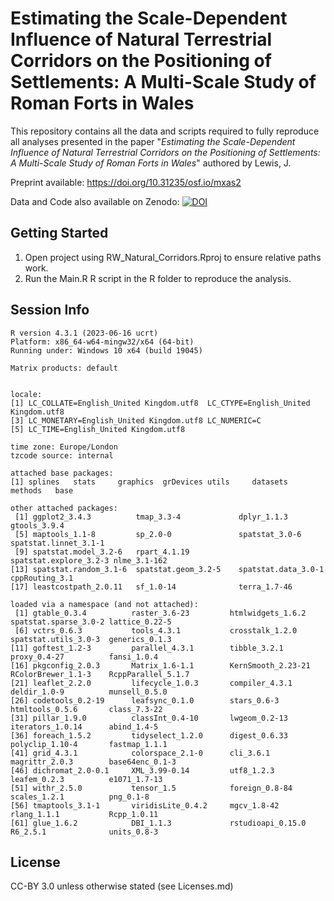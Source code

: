 # Estimating the Scale-Dependent Influence of Natural Terrestrial Corridors on the Positioning of Settlements: A Multi-Scale Study of Roman Forts in Wales

This repository contains all the data and scripts required to fully reproduce all analyses presented in the paper "_Estimating the Scale-Dependent Influence of Natural Terrestrial Corridors on the Positioning of Settlements: A Multi-Scale Study of Roman Forts in Wales_" authored by Lewis, J.

Preprint available: https://doi.org/10.31235/osf.io/mxas2

Data and Code also available on Zenodo:
[![DOI](https://zenodo.org/badge/DOI/10.5281/zenodo.4074956.svg)](https://doi.org/10.5281/zenodo.4074956)

Getting Started
---------------

1. Open project using RW_Natural_Corridors.Rproj to ensure relative paths work.
2. Run the Main.R R script in the R folder to reproduce the analysis.

Session Info
---------------

```
R version 4.3.1 (2023-06-16 ucrt)
Platform: x86_64-w64-mingw32/x64 (64-bit)
Running under: Windows 10 x64 (build 19045)

Matrix products: default


locale:
[1] LC_COLLATE=English_United Kingdom.utf8  LC_CTYPE=English_United Kingdom.utf8   
[3] LC_MONETARY=English_United Kingdom.utf8 LC_NUMERIC=C                           
[5] LC_TIME=English_United Kingdom.utf8    

time zone: Europe/London
tzcode source: internal

attached base packages:
[1] splines   stats     graphics  grDevices utils     datasets  methods   base     

other attached packages:
 [1] ggplot2_3.4.3          tmap_3.3-4             dplyr_1.1.3            gtools_3.9.4          
 [5] maptools_1.1-8         sp_2.0-0               spatstat_3.0-6         spatstat.linnet_3.1-1 
 [9] spatstat.model_3.2-6   rpart_4.1.19           spatstat.explore_3.2-3 nlme_3.1-162          
[13] spatstat.random_3.1-6  spatstat.geom_3.2-5    spatstat.data_3.0-1    cppRouting_3.1        
[17] leastcostpath_2.0.11   sf_1.0-14              terra_1.7-46          

loaded via a namespace (and not attached):
 [1] gtable_0.3.4          raster_3.6-23         htmlwidgets_1.6.2     spatstat.sparse_3.0-2 lattice_0.22-5       
 [6] vctrs_0.6.3           tools_4.3.1           crosstalk_1.2.0       spatstat.utils_3.0-3  generics_0.1.3       
[11] goftest_1.2-3         parallel_4.3.1        tibble_3.2.1          proxy_0.4-27          fansi_1.0.4          
[16] pkgconfig_2.0.3       Matrix_1.6-1.1        KernSmooth_2.23-21    RColorBrewer_1.1-3    RcppParallel_5.1.7   
[21] leaflet_2.2.0         lifecycle_1.0.3       compiler_4.3.1        deldir_1.0-9          munsell_0.5.0        
[26] codetools_0.2-19      leafsync_0.1.0        stars_0.6-3           htmltools_0.5.6       class_7.3-22         
[31] pillar_1.9.0          classInt_0.4-10       lwgeom_0.2-13         iterators_1.0.14      abind_1.4-5          
[36] foreach_1.5.2         tidyselect_1.2.0      digest_0.6.33         polyclip_1.10-4       fastmap_1.1.1        
[41] grid_4.3.1            colorspace_2.1-0      cli_3.6.1             magrittr_2.0.3        base64enc_0.1-3      
[46] dichromat_2.0-0.1     XML_3.99-0.14         utf8_1.2.3            leafem_0.2.3          e1071_1.7-13         
[51] withr_2.5.0           tensor_1.5            foreign_0.8-84        scales_1.2.1          png_0.1-8            
[56] tmaptools_3.1-1       viridisLite_0.4.2     mgcv_1.8-42           rlang_1.1.1           Rcpp_1.0.11          
[61] glue_1.6.2            DBI_1.1.3             rstudioapi_0.15.0     R6_2.5.1              units_0.8-3
```

License
---------------
CC-BY 3.0 unless otherwise stated (see Licenses.md)
